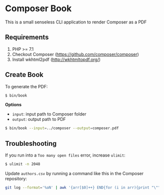 Composer Book
=============

This is a small senseless CLI application to render Composer as a PDF

Requirements
------------

 1. PHP >= 7.1
 2. Checkout Composer (https://github.com/composer/composer)
 3. Install wkhtml2pdf (http://wkhtmltopdf.org/)
    
Create Book
-----------

To generate the PDF:

```bash
$ bin/book
```

**Options**

- `input`: input path to Composer folder
- `output`: output path to PDF

```bash
$ bin/book --input=../composer --output=composer.pdf
```

Troubleshooting
---------------

If you run into a `Too many open files` error, increase `ulimit`:

```bash
$ ulimit -n 2048
```

Update `authors.csv` by running a command like this in the Composer repository:

```bash
git log --format='%aN' | awk '{arr[$0]++} END{for (i in arr){print "\""arr[i]"\",""\""i"\"";}}' > ../book/Resources/authors.csv
```

